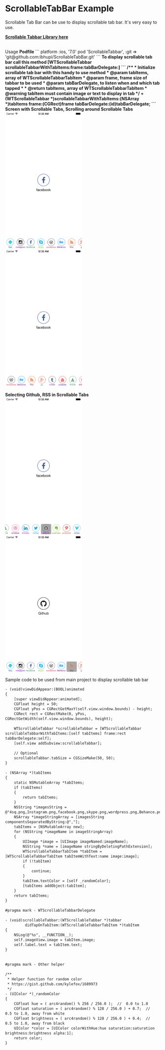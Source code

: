 # ScrollableTabBar Example 
Scrollable Tab Bar can be use to display scrollable tab bar. It's very easy to use.

<b><a href="https://github.com/ibhupi/ScrollableTabBar">Scrollable Tabbar Library here</a></b>

<br />
Usage
<b>
Podfile
</b>
```
platform :ios, '7.0'
pod 'ScrollableTabbar', :git => 'git@github.com:ibhupi/ScrollableTabBar.git'
```

<b>
To display scrollable tab bar call this method
[WTScrollableTabbar scrollableTabbarWithTabItems:frame:tabBarDelegate:]
```
/**
 * Initialize scrollable tab bar with this handy to use method
 * @param tabItems, array of WTScrollableTabbarTabItem
 * @param frame, frame size of tabbar to be used
 * @param tabBarDelegate, to listen when and which tab tapped
 *
 * @return tabItems, array of WTScrollableTabbarTabItem
 * @warning tabItem must contain image or text to display in tab
 */
+ (WTScrollableTabbar *)scrollableTabbarWithTabItems:(NSArray *)tabItems
												frame:(CGRect)frame
									   tabBarDelegate:(id<WTScrollableTabbarDelegate>)tabBarDelegate;
```
</b>

<b>
Screen with Scrollable Tabs, Scrolling around Scrollable Tabs<br />
<img src="https://raw.githubusercontent.com/ibhupi/ScrollableTabBar/master/screenshots/screen1.png" width="250" alt="Screen with Scrollable Tabs"/>&nbsp;&nbsp;&nbsp;&nbsp;&nbsp;
<img src="https://raw.githubusercontent.com/ibhupi/ScrollableTabBar/master/screenshots/screen2.png" width="250" alt="Scrolling around Scrollable Tabs"/><br /><br />
Selecting Github, RSS in Scrollable Tabs<br />
<img src="https://raw.githubusercontent.com/ibhupi/ScrollableTabBar/master/screenshots/screen3.png" width="250" alt="Selecting Github"/>&nbsp;&nbsp;&nbsp;&nbsp;&nbsp;&nbsp;&nbsp;
<img src="https://raw.githubusercontent.com/ibhupi/ScrollableTabBar/master/screenshots/screen4.png" width="250" alt="RSS in Scrollable Tabs"/>

</b>

Sample code to be used from main project to display scrollable tab bar
```
- (void)viewDidAppear:(BOOL)animated
{
    [super viewDidAppear:animated];
    CGFloat height = 50;
    CGFloat yPos = CGRectGetMaxY(self.view.window.bounds) - height;
    CGRect rect = CGRectMake(0, yPos, CGRectGetWidth(self.view.window.bounds), height);
    
    WTScrollableTabbar *scrollableTabbar = [WTScrollableTabbar scrollableTabbarWithTabItems:[self tabItems] frame:rect tabBarDelegate:self];
    [self.view addSubview:scrollableTabbar];
    
    // Optional
    scrollableTabbar.tabSize = CGSizeMake(50, 50);
}

- (NSArray *)tabItems
{
    static NSMutableArray *tabItems;
    if (tabItems)
    {
        return tabItems;
    }
    NSString *imagesString = @"4sq.png,Instagram.png,facebook.png,skype.png,wordpress.png,Behance.png,Rss.png,g+.png,tumblr.png,youtube.png,Forrst.png,dribbble.png,linkedin.png,twitter.png,Github.png,evernote.png,pinterest.png,vimeo.png";
    NSArray *imageStringArray = [imagesString componentsSeparatedByString:@","];
    tabItems = [NSMutableArray new];
    for (NSString *imageName in imageStringArray)
    {
        UIImage *image = [UIImage imageNamed:imageName];
        NSString *name = [imageName stringByDeletingPathExtension];
        WTScrollableTabbarTabItem *tabItem = [WTScrollableTabbarTabItem tabItemWithText:name image:image];
        if (!tabItem)
        {
            continue;
        }
        tabItem.textColor = [self _randomColor];
        [tabItems addObject:tabItem];
    }
    return tabItems;
}

#pragma mark - WTScrollableTabbarDelegate

- (void)scrollableTabbar:(WTScrollableTabbar *)tabbar
         didTapOnTabItem:(WTScrollableTabbarTabItem *)tabItem
{
    NSLog(@"%s", __FUNCTION__);
    self.imageView.image = tabItem.image;
    self.label.text = tabItem.text;
}


#pragma mark - Other helper

/**
 * Helper function for random color
 * https://gist.github.com/kylefox/1689973
 */
- (UIColor *)_randomColor
{
    CGFloat hue = ( arc4random() % 256 / 256.0 );  //  0.0 to 1.0
    CGFloat saturation = ( arc4random() % 128 / 256.0 ) + 0.7;  //  0.5 to 1.0, away from white
    CGFloat brightness = ( arc4random() % 128 / 256.0 ) + 0.4;  //  0.5 to 1.0, away from black
    UIColor *color = [UIColor colorWithHue:hue saturation:saturation brightness:brightness alpha:1];
    return color;
}
```

